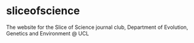 sliceofscience
==============

The website for the Slice of Science journal club, Department of Evolution, Genetics and Environment @ UCL
